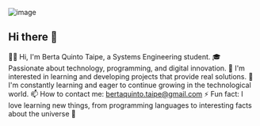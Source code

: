 ![image](https://github.com/user-attachments/assets/6a478e3a-1b1b-4689-8a23-50e76dcbf3dd)


## Hi there 👋
👩‍💻 Hi, I'm Berta Quinto Taipe, a Systems Engineering student.
🎓 Passionate about technology, programming, and digital innovation.
🔧 I'm interested in learning and developing projects that provide real solutions.
🚀 I'm constantly learning and eager to continue growing in the technological world.
📫 How to contact me: bertaquinto.taipe@gmail.com
⚡ Fun fact: I love learning new things, from programming languages ​​to interesting facts about the universe 🌌

<!--
**BertaUC/BertaUC** is a ✨ _special_ ✨ repository because its `README.md` (this file) appears on your GitHub profile.

Here are some ideas to get you started:

- 🔭 I’m currently working on ...
- 🌱 I’m currently learning ...
- 👯 I’m looking to collaborate on ...
- 🤔 I’m looking for help with ...
- 💬 Ask me about ...
- 📫 How to reach me: ...
- 😄 Pronouns: ...
- ⚡ Fun fact: ...
-->
